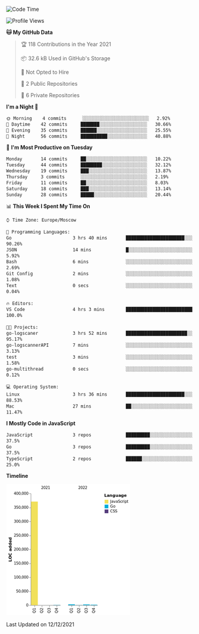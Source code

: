 <!--START_SECTION:waka-->
![Code Time](http://img.shields.io/badge/Code%20Time-54%20hrs%2041%20mins-blue)

![Profile Views](http://img.shields.io/badge/Profile%20Views-0-blue)

**🐱 My GitHub Data** 

> 🏆 118 Contributions in the Year 2021
 > 
> 📦 32.6 kB Used in GitHub's Storage 
 > 
> 🚫 Not Opted to Hire
 > 
> 📜 2 Public Repositories 
 > 
> 🔑 6 Private Repositories  
 > 
**I'm a Night 🦉** 

```text
🌞 Morning    4 commits      ░░░░░░░░░░░░░░░░░░░░░░░░░   2.92% 
🌆 Daytime    42 commits     ███████░░░░░░░░░░░░░░░░░░   30.66% 
🌃 Evening    35 commits     ██████░░░░░░░░░░░░░░░░░░░   25.55% 
🌙 Night      56 commits     ██████████░░░░░░░░░░░░░░░   40.88%

```
📅 **I'm Most Productive on Tuesday** 

```text
Monday       14 commits     ██░░░░░░░░░░░░░░░░░░░░░░░   10.22% 
Tuesday      44 commits     ████████░░░░░░░░░░░░░░░░░   32.12% 
Wednesday    19 commits     ███░░░░░░░░░░░░░░░░░░░░░░   13.87% 
Thursday     3 commits      ░░░░░░░░░░░░░░░░░░░░░░░░░   2.19% 
Friday       11 commits     ██░░░░░░░░░░░░░░░░░░░░░░░   8.03% 
Saturday     18 commits     ███░░░░░░░░░░░░░░░░░░░░░░   13.14% 
Sunday       28 commits     █████░░░░░░░░░░░░░░░░░░░░   20.44%

```


📊 **This Week I Spent My Time On** 

```text
⌚︎ Time Zone: Europe/Moscow

💬 Programming Languages: 
Go                       3 hrs 40 mins       ██████████████████████░░░   90.26% 
JSON                     14 mins             █░░░░░░░░░░░░░░░░░░░░░░░░   5.92% 
Bash                     6 mins              ░░░░░░░░░░░░░░░░░░░░░░░░░   2.69% 
Git Config               2 mins              ░░░░░░░░░░░░░░░░░░░░░░░░░   1.08% 
Text                     0 secs              ░░░░░░░░░░░░░░░░░░░░░░░░░   0.04%

🔥 Editors: 
VS Code                  4 hrs 3 mins        █████████████████████████   100.0%

🐱‍💻 Projects: 
go-logscaner             3 hrs 52 mins       ███████████████████████░░   95.17% 
go-logscannerAPI         7 mins              ░░░░░░░░░░░░░░░░░░░░░░░░░   3.13% 
test                     3 mins              ░░░░░░░░░░░░░░░░░░░░░░░░░   1.58% 
go-multithread           0 secs              ░░░░░░░░░░░░░░░░░░░░░░░░░   0.12%

💻 Operating System: 
Linux                    3 hrs 36 mins       ██████████████████████░░░   88.53% 
Mac                      27 mins             ██░░░░░░░░░░░░░░░░░░░░░░░   11.47%

```

**I Mostly Code in JavaScript** 

```text
JavaScript               3 repos             █████████░░░░░░░░░░░░░░░░   37.5% 
Go                       3 repos             █████████░░░░░░░░░░░░░░░░   37.5% 
TypeScript               2 repos             ██████░░░░░░░░░░░░░░░░░░░   25.0%

```


**Timeline**

![Chart not found](https://raw.githubusercontent.com/jeezft/jeezft/main/charts/bar_graph.png) 


 Last Updated on 12/12/2021
<!--END_SECTION:waka-->
